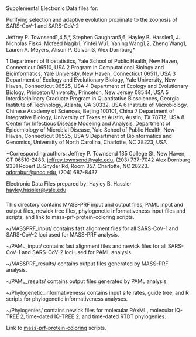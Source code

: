 ###

Supplemental Electronic Data files for:

Purifying selection and adaptive evolution proximate to the zoonosis of SARS-CoV-1 and SARS-CoV-2 

Jeffrey P. Townsend1,4,5,\*, Stephen Gaughran5,6, Hayley B. Hassler1, J. Nicholas Fisk4, Mofeed Nagib1, Yinfei Wu1, Yaning Wang1,2, Zheng Wang1, Lauren A. Meyers, Alison P. Galvani3, Alex Dornburg\*


1 Department of Biostatistics, Yale School of Public Health, New Haven, Connecticut 06510, USA
2 Program in Computational Biology and Bioinformatics, Yale University, New Haven, Connecticut 06511, USA
3 Department of Ecology and Evolutionary Biology, Yale University, New Haven, Connecticut 06525, USA
4 Department of Ecology and Evolutionary Biology, Princeton University, Princeton, New Jersey 08544, USA
5 Interdisciplinary Graduate Program in Quantitative Biosciences, Georgia Institute of Technology, Atlanta, GA 30332, USA
6 Institute of Microbiology, Chinese Academy of Sciences, Beijing 100101, China
7 Department of Integrative Biology, University of Texas at Austin, Austin, TX 78712, USA
8 Center for Infectious Disease Modeling and Analysis, Department of Epidemiology of Microbial Disease, Yale School of Public Health, New Haven, Connecticut 06525, USA
9 Department of Bioinformatics and Genomics, University of North Carolina, Charlotte, NC 28223, USA


\*Corresponding authors:
Jeffrey P. Townsend
135 College St, New Haven, CT 06510-2483. jeffrey.townsend@yale.edu, (203) 737-7042
Alex Dornburg
9331 Robert D. Snyder Rd, Room 357, Charlotte, NC 28223. adornbur@uncc.edu, (704) 687-8437

Electronic Data Files prepared by:
Hayley B. Hassler
hayley.hassler@yale.edu


###

This directory contains MASS-PRF input and output files, PAML input and output files, newick tree files, phylogenetic informativeness input files and scripts, and link to mass-prf-protein-coloring scripts.

~/MASSPRF_input/ contains fast alignment files for all SARS-CoV-1 and SARS-CoV-2 loci used for MASS-PRF analysis.

~/PAML_input/ contains fast alignment files and newick files for all SARS-CoV-1 and SARS-CoV-2 loci used for PAML analysis.

~/MASSPRF_results/ contains output files generated by MASS-PRF analysis.

~/PAML_results/ contains output files generated by PAML analysis.

~/Phylogenetic_informativeness/ contains input site rates, guide tree, and R scripts for phylogenetic informativeness analyses.

~/Phylogenies/ contains newick files for molecular RAxML, molecular IQ-TREE 2, time-dated IQ-TREE 2, and time-dated RTDT phylogenies.

Link to [mass-prf-protein-coloring](https://github.com/Townsend-Lab-Yale/massprf-protein-coloring) scripts.



